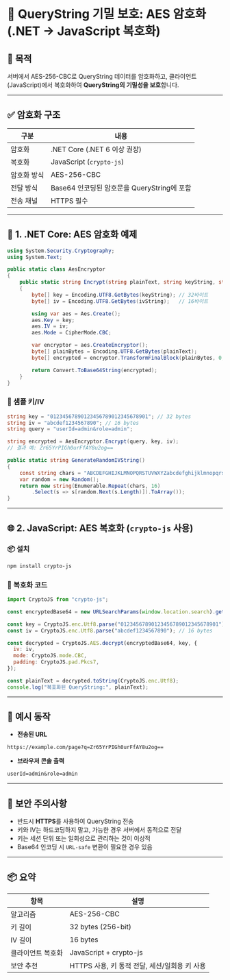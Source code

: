 
# 🔐 QueryString 기밀 보호: AES 암호화 (.NET → JavaScript 복호화)

## 📌 목적

서버에서 AES-256-CBC로 QueryString 데이터를 암호화하고, 클라이언트(JavaScript)에서 복호화하여 **QueryString의 기밀성을 보호**합니다.

---

## ✅ 암호화 구조

| 구분         | 내용                          |
|--------------|-------------------------------|
| 암호화       | .NET Core (.NET 6 이상 권장) |
| 복호화       | JavaScript (`crypto-js`)      |
| 암호화 방식  | AES-256-CBC                    |
| 전달 방식    | Base64 인코딩된 암호문을 QueryString에 포함 |
| 전송 채널    | HTTPS 필수                     |

---

## 🧩 1. .NET Core: AES 암호화 예제

```csharp
using System.Security.Cryptography;
using System.Text;

public static class AesEncryptor
{
    public static string Encrypt(string plainText, string keyString, string ivString)
    {
        byte[] key = Encoding.UTF8.GetBytes(keyString); // 32바이트
        byte[] iv = Encoding.UTF8.GetBytes(ivString);   // 16바이트

        using var aes = Aes.Create();
        aes.Key = key;
        aes.IV = iv;
        aes.Mode = CipherMode.CBC;

        var encryptor = aes.CreateEncryptor();
        byte[] plainBytes = Encoding.UTF8.GetBytes(plainText);
        byte[] encrypted = encryptor.TransformFinalBlock(plainBytes, 0, plainBytes.Length);

        return Convert.ToBase64String(encrypted);
    }
}
```

### 🔑 샘플 키/IV

```csharp
string key = "01234567890123456789012345678901"; // 32 bytes
string iv = "abcdef1234567890"; // 16 bytes
string query = "userId=admin&role=admin";

string encrypted = AesEncryptor.Encrypt(query, key, iv);
// 결과 예: Zr65YrPIGh0urFfAY8u2og==

public static string GenerateRandomIVString()
{
    const string chars = "ABCDEFGHIJKLMNOPQRSTUVWXYZabcdefghijklmnopqrstuvwxyz0123456789";
    var random = new Random();
    return new string(Enumerable.Repeat(chars, 16)
        .Select(s => s[random.Next(s.Length)]).ToArray());
}

```

---

## 🌐 2. JavaScript: AES 복호화 (`crypto-js` 사용)

### 📦 설치

```bash
npm install crypto-js
```

### 📜 복호화 코드

```js
import CryptoJS from "crypto-js";

const encryptedBase64 = new URLSearchParams(window.location.search).get("q");

const key = CryptoJS.enc.Utf8.parse("01234567890123456789012345678901"); // 32 bytes
const iv = CryptoJS.enc.Utf8.parse("abcdef1234567890"); // 16 bytes

const decrypted = CryptoJS.AES.decrypt(encryptedBase64, key, {
  iv: iv,
  mode: CryptoJS.mode.CBC,
  padding: CryptoJS.pad.Pkcs7,
});

const plainText = decrypted.toString(CryptoJS.enc.Utf8);
console.log("복호화된 QueryString:", plainText);
```

---

## 🧪 예시 동작

- **전송된 URL**

```
https://example.com/page?q=Zr65YrPIGh0urFfAY8u2og==
```

- **브라우저 콘솔 출력**

```txt
userId=admin&role=admin
```

---

## 🔐 보안 주의사항

- 반드시 **HTTPS**를 사용하여 QueryString 전송
- 키와 IV는 하드코딩하지 말고, 가능한 경우 서버에서 동적으로 전달
- 키는 세션 단위 또는 일회성으로 관리하는 것이 이상적
- Base64 인코딩 시 `URL-safe` 변환이 필요한 경우 있음

---

## 📦 요약

| 항목            | 설명                                           |
|----------------|------------------------------------------------|
| 알고리즘        | AES-256-CBC                                    |
| 키 길이         | 32 bytes (256-bit)                             |
| IV 길이         | 16 bytes                                       |
| 클라이언트 복호화 | JavaScript + crypto-js                         |
| 보안 추천       | HTTPS 사용, 키 동적 전달, 세션/일회용 키 사용 |
